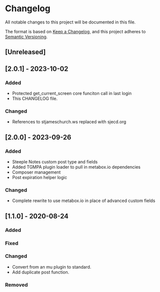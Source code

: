 # Changelog

All notable changes to this project will be documented in this file.

The format is based on [Keep a Changelog](https://keepachangelog.com/en/1.0.0/),
and this project adheres to [Semantic Versioning](https://semver.org/spec/v2.0.0.html).

## [Unreleased]

## [2.0.1] - 2023-10-02

### Added

- Protected get_current_screen core funciton call in last login
- This CHANGELOG file. 

### Changed

- References to stjameschurch.ws replaced with sjecd.org

## [2.0.0]  - 2023-09-26

### Added

- Steeple Notes custom post type and fields
- Added TGMPA plugin loader to pull in metabox.io dependencies
- Composer management
- Post expiration helper logic

### Changed

- Complete rewrite to use metabox.io in place of advanced custom fields

## [1.1.0] - 2020-08-24

### Added

### Fixed

### Changed

- Convert from an mu plugin to standard.
- Add duplicate post function.

### Removed
